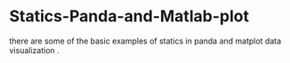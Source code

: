 # Statics-Panda-and-Matlab-plot
there are some of the basic examples of statics in panda and matplot data visualization .
